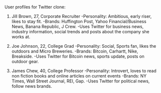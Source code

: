 User profiles for Twitter clone:
1) Jill Brown, 27, Corporate Recruiter
  -Personality: Ambitious, early riser, likes to stay fit.
  -Brands: Huffington Post, Yahoo Financial/Business News, Banana Republic, J Crew.
  -Uses Twitter for business news, industry information, social trends and posts about the company she works at.

2) Joe Johnson, 22, College Grad
-Personality: Social, Sports fan, likes the outdoors and Micro Breweries.
-Brands: Bitcoin, Carhartt, Nike, Breakside.
-Uses Twitter for Bitcoin news, sports update, posts on outdoor gear.

3) James Chew, 40, College Professor
-Personality:  Introvert, loves to read non fiction books and online articles on current events
-Brands: NY Times, Wall Street Journal, REI, Gap.
-Uses Twitter for political news, follow news brands.
